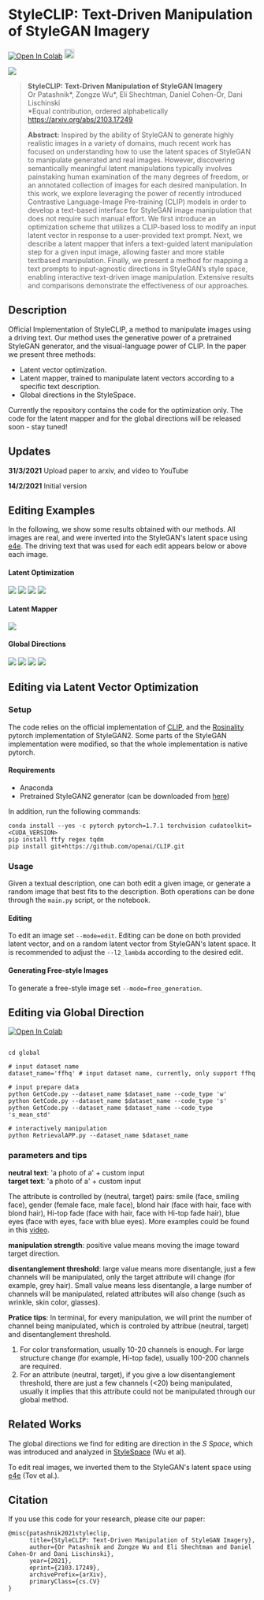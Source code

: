 # StyleCLIP: Text-Driven Manipulation of StyleGAN Imagery
[![Open In Colab](https://colab.research.google.com/assets/colab-badge.svg)](http://colab.research.google.com/github/orpatashnik/StyleCLIP/blob/main/playground.ipynb)
<a href="https://www.youtube.com/watch?v=5icI0NgALnQ"><img src="https://img.shields.io/badge/-YouTube-red?&style=for-the-badge&logo=youtube&logoColor=white" height=20></a>

![](img/teaser.png)

> **StyleCLIP: Text-Driven Manipulation of StyleGAN Imagery**<br>
> Or Patashnik*, Zongze Wu*, Eli Shechtman, Daniel Cohen-Or, Dani Lischinski <br>
> *Equal contribution, ordered alphabetically <br>
> https://arxiv.org/abs/2103.17249 <br>
>
>**Abstract:** Inspired by the ability of StyleGAN to generate highly realistic
images in a variety of domains, much recent work has
focused on understanding how to use the latent spaces of
StyleGAN to manipulate generated and real images. However,
discovering semantically meaningful latent manipulations
typically involves painstaking human examination of
the many degrees of freedom, or an annotated collection
of images for each desired manipulation. In this work, we
explore leveraging the power of recently introduced Contrastive
Language-Image Pre-training (CLIP) models in order
to develop a text-based interface for StyleGAN image
manipulation that does not require such manual effort. We
first introduce an optimization scheme that utilizes a CLIP-based
loss to modify an input latent vector in response to a
user-provided text prompt. Next, we describe a latent mapper
that infers a text-guided latent manipulation step for
a given input image, allowing faster and more stable textbased
manipulation. Finally, we present a method for mapping
a text prompts to input-agnostic directions in StyleGAN’s
style space, enabling interactive text-driven image
manipulation. Extensive results and comparisons demonstrate
the effectiveness of our approaches.


## Description
Official Implementation of StyleCLIP, a method to manipulate images using a driving text. 
Our method uses the generative power of a pretrained StyleGAN generator, and the visual-language power of CLIP.
In the paper we present three methods: 
- Latent vector optimization.
- Latent mapper, trained to manipulate latent vectors according to a specific text description.
- Global directions in the StyleSpace.

Currently the repository contains the code for the optimization only. 
The code for the latent mapper and for the global directions will be released soon - stay tuned!

## Updates
**31/3/2021** Upload paper to arxiv, and video to YouTube

**14/2/2021** Initial version

## Editing Examples

In the following, we show some results obtained with our methods. 
All images are real, and were inverted into the StyleGAN's latent space using [e4e](https://github.com/omertov/encoder4editing). 
The driving text that was used for each edit appears below or above each image.

#### Latent Optimization

![](img/me.png)
![](img/ariana.png)
![](img/federer.png)
![](img/styles.png)

#### Latent Mapper

![](img/mapper_hairstyle.png)

#### Global Directions

![](img/global_example_1.png)
![](img/global_example_2.png)
![](img/global_example_3.png)
![](img/global_example_4.png)


## Editing via Latent Vector Optimization

### Setup

The code relies on the official implementation of [CLIP](https://github.com/openai/CLIP), 
and the [Rosinality](https://github.com/rosinality/stylegan2-pytorch/) pytorch implementation of StyleGAN2.
Some parts of the StyleGAN implementation were modified, so that the whole implementation is native pytorch.

#### Requirements
- Anaconda
- Pretrained StyleGAN2 generator (can be downloaded from [here](https://drive.google.com/file/d/1EM87UquaoQmk17Q8d5kYIAHqu0dkYqdT/view?usp=sharing))

In addition, run the following commands:
  ```shell script
conda install --yes -c pytorch pytorch=1.7.1 torchvision cudatoolkit=<CUDA_VERSION>
pip install ftfy regex tqdm
pip install git+https://github.com/openai/CLIP.git
```

### Usage

Given a textual description, one can both edit a given image, or generate a random image that best fits to the description.
Both operations can be done through the `main.py` script, or the notebook.

#### Editing
To edit an image set `--mode=edit`. Editing can be done on both provided latent vector, and on a random latent vector from StyleGAN's latent space.
It is recommended to adjust the `--l2_lambda` according to the desired edit. 

#### Generating Free-style Images
To generate a free-style image set `--mode=free_generation`.


## Editing via Global Direction
[![Open In Colab](https://colab.research.google.com/assets/colab-badge.svg)](https://colab.research.google.com/github/orpatashnik/StyleCLIP/blob/main/StyleCLIP_global.ipynb)
  ```shell script

cd global

# input dataset name 
dataset_name='ffhq' # input dataset name, currently, only support ffhq

# input prepare data 
python GetCode.py --dataset_name $dataset_name --code_type 'w'
python GetCode.py --dataset_name $dataset_name --code_type 's'
python GetCode.py --dataset_name $dataset_name --code_type 's_mean_std'

# interactively manipulation 
python RetrievalAPP.py --dataset_name $dataset_name
```

### parameters and tips 
**neutral text**: 'a photo of a' + custom input  
**target text**: 'a photo of a' + custom input   

The attribute is controlled by (neutral, target) pairs: smile (face, smiling face), gender (female face, male face), blond hair (face with hair, face with blond hair), Hi-top fade (face with hair, face with Hi-top fade hair), blue eyes (face with eyes, face with blue eyes). More examples could be found in this [video](https://www.youtube.com/watch?v=5icI0NgALnQ). 

**manipulation strength**: positive value means moving the image toward target direction. 

**disentanglement threshold**: large value means more disentangle, just a few channels will be manipulated, only the target attribute will change (for example, grey hair). Small value means less disentangle, a large number of channels will be manipulated, related attributes will also change (such as wrinkle, skin color, glasses). 

**Pratice tips**: In terminal, for every manipulation, we will print the number of channel being manipulated, which is controled by attribue (neutral, target) and disentanglement threshold.

1. For color transformation, usually 10-20 channels is enough. For large structure change (for example, Hi-top fade), usually 100-200 channels are required.
2. For an attribute (neutral, target), if you give a low disentanglement threshold, there are just a few channels (<20) being manipulated, usually it implies that this attribute could not be manipulated through our global method.




## Related Works

The global directions we find for editing are direction in the _S Space_, which was introduced and analyzed in [StyleSpace](https://arxiv.org/abs/2011.12799) (Wu et al).

To edit real images, we inverted them to the StyleGAN's latent space using [e4e](https://arxiv.org/abs/2102.02766) (Tov et al.). 

## Citation

If you use this code for your research, please cite our paper:

```
@misc{patashnik2021styleclip,
      title={StyleCLIP: Text-Driven Manipulation of StyleGAN Imagery}, 
      author={Or Patashnik and Zongze Wu and Eli Shechtman and Daniel Cohen-Or and Dani Lischinski},
      year={2021},
      eprint={2103.17249},
      archivePrefix={arXiv},
      primaryClass={cs.CV}
}
```
